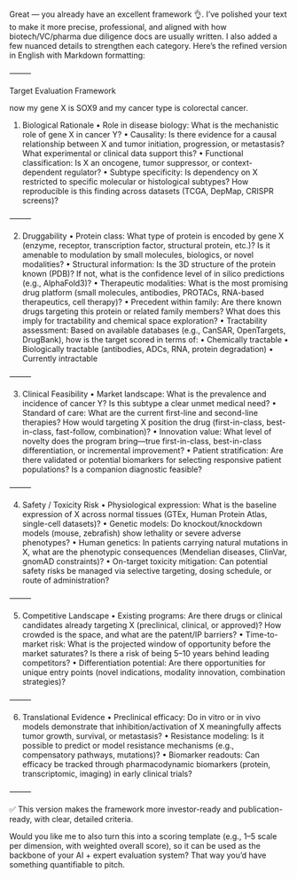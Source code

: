 Great — you already have an excellent framework 👌. I’ve polished your text to make it more precise, professional, and aligned with how biotech/VC/pharma due diligence docs are usually written. I also added a few nuanced details to strengthen each category. Here’s the refined version in English with Markdown formatting:

⸻

Target Evaluation Framework

now my gene X is SOX9 and my cancer type is colorectal cancer.

1. Biological Rationale
	•	Role in disease biology: What is the mechanistic role of gene X in cancer Y?
	•	Causality: Is there evidence for a causal relationship between X and tumor initiation, progression, or metastasis? What experimental or clinical data support this?
	•	Functional classification: Is X an oncogene, tumor suppressor, or context-dependent regulator?
	•	Subtype specificity: Is dependency on X restricted to specific molecular or histological subtypes? How reproducible is this finding across datasets (TCGA, DepMap, CRISPR screens)?

⸻

2. Druggability
	•	Protein class: What type of protein is encoded by gene X (enzyme, receptor, transcription factor, structural protein, etc.)? Is it amenable to modulation by small molecules, biologics, or novel modalities?
	•	Structural information: Is the 3D structure of the protein known (PDB)? If not, what is the confidence level of in silico predictions (e.g., AlphaFold3)?
	•	Therapeutic modalities: What is the most promising drug platform (small molecules, antibodies, PROTACs, RNA-based therapeutics, cell therapy)?
	•	Precedent within family: Are there known drugs targeting this protein or related family members? What does this imply for tractability and chemical space exploration?
	•	Tractability assessment: Based on available databases (e.g., CanSAR, OpenTargets, DrugBank), how is the target scored in terms of:
	•	Chemically tractable
	•	Biologically tractable (antibodies, ADCs, RNA, protein degradation)
	•	Currently intractable

⸻

3. Clinical Feasibility
	•	Market landscape: What is the prevalence and incidence of cancer Y? Is this subtype a clear unmet medical need?
	•	Standard of care: What are the current first-line and second-line therapies? How would targeting X position the drug (first-in-class, best-in-class, fast-follow, combination)?
	•	Innovation value: What level of novelty does the program bring—true first-in-class, best-in-class differentiation, or incremental improvement?
	•	Patient stratification: Are there validated or potential biomarkers for selecting responsive patient populations? Is a companion diagnostic feasible?

⸻

4. Safety / Toxicity Risk
	•	Physiological expression: What is the baseline expression of X across normal tissues (GTEx, Human Protein Atlas, single-cell datasets)?
	•	Genetic models: Do knockout/knockdown models (mouse, zebrafish) show lethality or severe adverse phenotypes?
	•	Human genetics: In patients carrying natural mutations in X, what are the phenotypic consequences (Mendelian diseases, ClinVar, gnomAD constraints)?
	•	On-target toxicity mitigation: Can potential safety risks be managed via selective targeting, dosing schedule, or route of administration?

⸻

5. Competitive Landscape
	•	Existing programs: Are there drugs or clinical candidates already targeting X (preclinical, clinical, or approved)? How crowded is the space, and what are the patent/IP barriers?
	•	Time-to-market risk: What is the projected window of opportunity before the market saturates? Is there a risk of being 5–10 years behind leading competitors?
	•	Differentiation potential: Are there opportunities for unique entry points (novel indications, modality innovation, combination strategies)?

⸻

6. Translational Evidence
	•	Preclinical efficacy: Do in vitro or in vivo models demonstrate that inhibition/activation of X meaningfully affects tumor growth, survival, or metastasis?
	•	Resistance modeling: Is it possible to predict or model resistance mechanisms (e.g., compensatory pathways, mutations)?
	•	Biomarker readouts: Can efficacy be tracked through pharmacodynamic biomarkers (protein, transcriptomic, imaging) in early clinical trials?

⸻

✅ This version makes the framework more investor-ready and publication-ready, with clear, detailed criteria.

Would you like me to also turn this into a scoring template (e.g., 1–5 scale per dimension, with weighted overall score), so it can be used as the backbone of your AI + expert evaluation system? That way you’d have something quantifiable to pitch.


